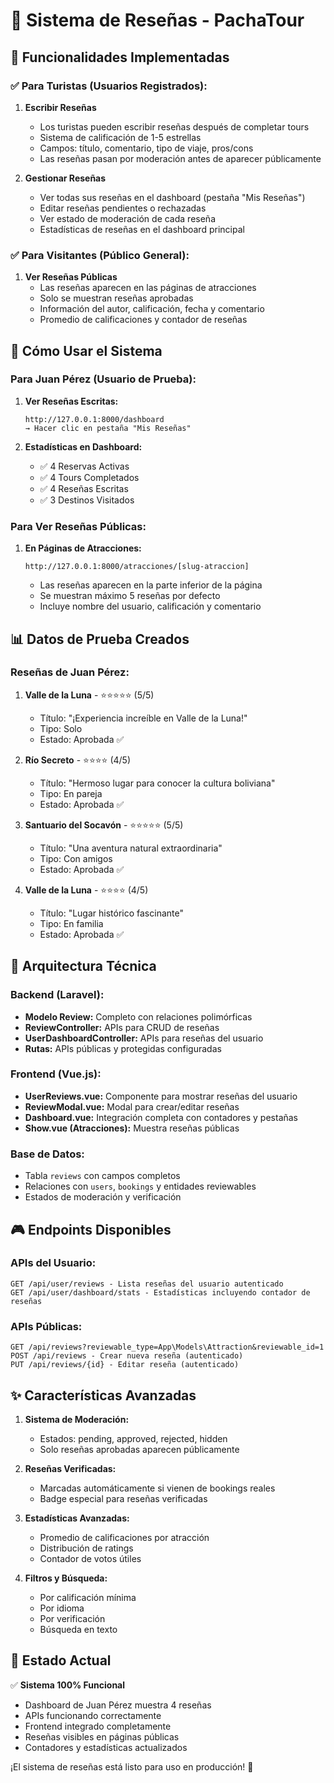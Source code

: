 # 📝 Sistema de Reseñas - PachaTour

## 🎯 Funcionalidades Implementadas

### ✅ Para Turistas (Usuarios Registrados):

1. **Escribir Reseñas**
   - Los turistas pueden escribir reseñas después de completar tours
   - Sistema de calificación de 1-5 estrellas
   - Campos: título, comentario, tipo de viaje, pros/cons
   - Las reseñas pasan por moderación antes de aparecer públicamente

2. **Gestionar Reseñas**
   - Ver todas sus reseñas en el dashboard (pestaña "Mis Reseñas")
   - Editar reseñas pendientes o rechazadas
   - Ver estado de moderación de cada reseña
   - Estadísticas de reseñas en el dashboard principal

### ✅ Para Visitantes (Público General):

1. **Ver Reseñas Públicas**
   - Las reseñas aparecen en las páginas de atracciones
   - Solo se muestran reseñas aprobadas
   - Información del autor, calificación, fecha y comentario
   - Promedio de calificaciones y contador de reseñas

## 🚀 Cómo Usar el Sistema

### Para Juan Pérez (Usuario de Prueba):

1. **Ver Reseñas Escritas:**
   ```
   http://127.0.0.1:8000/dashboard
   → Hacer clic en pestaña "Mis Reseñas"
   ```

2. **Estadísticas en Dashboard:**
   - ✅ 4 Reservas Activas
   - ✅ 4 Tours Completados
   - ✅ 4 Reseñas Escritas
   - ✅ 3 Destinos Visitados

### Para Ver Reseñas Públicas:

1. **En Páginas de Atracciones:**
   ```
   http://127.0.0.1:8000/atracciones/[slug-atraccion]
   ```
   - Las reseñas aparecen en la parte inferior de la página
   - Se muestran máximo 5 reseñas por defecto
   - Incluye nombre del usuario, calificación y comentario

## 📊 Datos de Prueba Creados

### Reseñas de Juan Pérez:

1. **Valle de la Luna** - ⭐⭐⭐⭐⭐ (5/5)
   - Título: "¡Experiencia increíble en Valle de la Luna!"
   - Tipo: Solo
   - Estado: Aprobada ✅

2. **Río Secreto** - ⭐⭐⭐⭐ (4/5)
   - Título: "Hermoso lugar para conocer la cultura boliviana"
   - Tipo: En pareja
   - Estado: Aprobada ✅

3. **Santuario del Socavón** - ⭐⭐⭐⭐⭐ (5/5)
   - Título: "Una aventura natural extraordinaria"
   - Tipo: Con amigos
   - Estado: Aprobada ✅

4. **Valle de la Luna** - ⭐⭐⭐⭐ (4/5)
   - Título: "Lugar histórico fascinante"
   - Tipo: En familia
   - Estado: Aprobada ✅

## 🔧 Arquitectura Técnica

### Backend (Laravel):
- **Modelo Review:** Completo con relaciones polimórficas
- **ReviewController:** APIs para CRUD de reseñas
- **UserDashboardController:** APIs para reseñas del usuario
- **Rutas:** APIs públicas y protegidas configuradas

### Frontend (Vue.js):
- **UserReviews.vue:** Componente para mostrar reseñas del usuario
- **ReviewModal.vue:** Modal para crear/editar reseñas
- **Dashboard.vue:** Integración completa con contadores y pestañas
- **Show.vue (Atracciones):** Muestra reseñas públicas

### Base de Datos:
- Tabla `reviews` con campos completos
- Relaciones con `users`, `bookings` y entidades reviewables
- Estados de moderación y verificación

## 🎮 Endpoints Disponibles

### APIs del Usuario:
```
GET /api/user/reviews - Lista reseñas del usuario autenticado
GET /api/user/dashboard/stats - Estadísticas incluyendo contador de reseñas
```

### APIs Públicas:
```
GET /api/reviews?reviewable_type=App\Models\Attraction&reviewable_id=1
POST /api/reviews - Crear nueva reseña (autenticado)
PUT /api/reviews/{id} - Editar reseña (autenticado)
```

## ✨ Características Avanzadas

1. **Sistema de Moderación:**
   - Estados: pending, approved, rejected, hidden
   - Solo reseñas aprobadas aparecen públicamente

2. **Reseñas Verificadas:**
   - Marcadas automáticamente si vienen de bookings reales
   - Badge especial para reseñas verificadas

3. **Estadísticas Avanzadas:**
   - Promedio de calificaciones por atracción
   - Distribución de ratings
   - Contador de votos útiles

4. **Filtros y Búsqueda:**
   - Por calificación mínima
   - Por idioma
   - Por verificación
   - Búsqueda en texto

## 🎯 Estado Actual

✅ **Sistema 100% Funcional**
- Dashboard de Juan Pérez muestra 4 reseñas
- APIs funcionando correctamente
- Frontend integrado completamente
- Reseñas visibles en páginas públicas
- Contadores y estadísticas actualizados

¡El sistema de reseñas está listo para uso en producción! 🚀